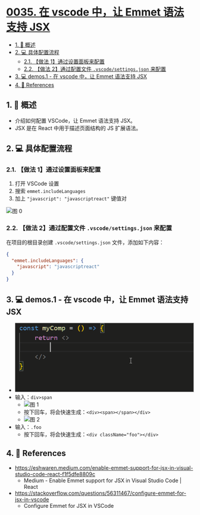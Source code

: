 # [0035. 在 vscode 中，让 Emmet 语法支持 JSX](https://github.com/Tdahuyou/TNotes.react/tree/main/notes/0035.%20%E5%9C%A8%20vscode%20%E4%B8%AD%EF%BC%8C%E8%AE%A9%20Emmet%20%E8%AF%AD%E6%B3%95%E6%94%AF%E6%8C%81%20JSX)

<!-- region:toc -->

- [1. 📝 概述](#1--概述)
- [2. 💻 具体配置流程](#2--具体配置流程)
  - [2.1. 【做法 1】通过设置面板来配置](#21-做法-1通过设置面板来配置)
  - [2.2. 【做法 2】通过配置文件 `.vscode/settings.json` 来配置](#22-做法-2通过配置文件-vscodesettingsjson-来配置)
- [3. 💻 demos.1 - 在 vscode 中，让 Emmet 语法支持 JSX](#3--demos1---在-vscode-中让-emmet-语法支持-jsx)
- [4. 🔗 References](#4--references)

<!-- endregion:toc -->

## 1. 📝 概述

- 介绍如何配置 VSCode，让 Emmet 语法支持 JSX。
- JSX 是在 React 中用于描述页面结构的 JS 扩展语法。

## 2. 💻 具体配置流程

### 2.1. 【做法 1】通过设置面板来配置

1. 打开 VSCode 设置
2. 搜索 `emmet.includeLanguages`
3. 加上 `"javascript": "javascriptreact"` 键值对

![图 0](https://cdn.jsdelivr.net/gh/Tdahuyou/imgs@main/2025-06-23-21-50-59.png)

### 2.2. 【做法 2】通过配置文件 `.vscode/settings.json` 来配置

在项目的根目录创建 `.vscode/settings.json` 文件，添加如下内容：

```json
{
  "emmet.includeLanguages": {
    "javascript": "javascriptreact"
  }
}
```

## 3. 💻 demos.1 - 在 vscode 中，让 Emmet 语法支持 JSX

- ![](assets/1.gif)
- 输入：`div>span`
  - ![图 1](https://cdn.jsdelivr.net/gh/Tdahuyou/imgs@main/2025-06-23-21-52-57.png)
  - 按下回车，将会快速生成：`<div><span></span></div>`
  - ![图 2](https://cdn.jsdelivr.net/gh/Tdahuyou/imgs@main/2025-06-23-21-53-18.png)
- 输入：`.foo`
  - 按下回车，将会快速生成：`<div className="foo"></div>`

## 4. 🔗 References

- https://eshwaren.medium.com/enable-emmet-support-for-jsx-in-visual-studio-code-react-f1f5dfe8809c
  - Medium - Enable Emmet support for JSX in Visual Studio Code | React
- https://stackoverflow.com/questions/56311467/configure-emmet-for-jsx-in-vscode
  - Configure Emmet for JSX in VSCode
